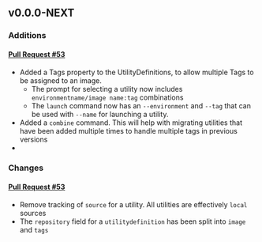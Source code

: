 ## v0.0.0-NEXT

### Additions

#### [Pull Request #53](https://github.com/Maahsome/ktrouble/pull/53)

- Added a Tags property to the UtilityDefinitions, to allow multiple Tags to be assigned to an image.
  - The prompt for selecting a utility now includes `environmentname/image name:tag` combinations
  - The `launch` command now has an `--environment` and `--tag` that can be used with `--name` for launching a utility.
- Added a `combine` command.  This will help with migrating utilities that have been added multiple times to handle multiple tags in previous versions
- 


### Changes

#### [Pull Request #53](https://github.com/Maahsome/ktrouble/pull/53)

- Remove tracking of `source` for a utility.  All utilities are effectively `local` sources
- The `repository` field for a `utilitydefinition` has been split into `image` and `tags`

